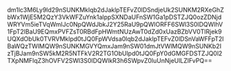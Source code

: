 dm1lc3M6Ly9ld29nSUNKMklqb2dJaklpTEFvZ0lDSndjeUk2SUNKM2RXeGhZbWx1WjE5M2QzY3VkWFZuYnk1alppSXNDaUFnSW1Ga1pDSTZJQ0ozZDNjdWRYVm5ieTVqWmlJc0NpQWdJbkJ2Y25RaU9pQWlORFF6SWl3S0lDQWlhV1FpT2lBaU9EQmxPVFZsT0RBdFpHWmtNUzAwT0dZd0xUazBZbVV0TlRjek9UQXdObUk0TVRVMklpd0tJQ0FpWVdsa0lqb2dJaklpTEFvZ0lDSnVaWFFpT2lBaWQzTWlMQW9nSUNKMGVYQmxJam9nSW01dmJtVWlMQW9nSUNKb2IzTjBJam9nSW5kM2R5NTFkV2R2TG1ObUlpd0tJQ0FpY0dGMGFDSTZJQ0l2TXpNMFlqZ3hOVFV2SWl3S0lDQWlkR3h6SWpvZ0luUnNjeUlLZlFvPQ==
